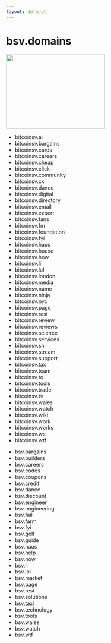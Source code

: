 ```yaml
---
layout: default
---
```


# bsv.domains

<img loading="lazy" width="266" height="200" src="https://miro.medium.com/max/800/0*5s8yhG12anXIuvVJ" alt="" class="wp-image-539">

- bitcoinsv.ai
- bitcoinsv.bargains
- bitcoinsv.cards
- bitcoinsv.careers
- bitcoinsv.cheap
- bitcoinsv.click
- bitcoinsv.community
- bitcoinsv.cx
- bitcoinsv.dance
- bitcoinsv.digital
- bitcoinsv.directory
- bitcoinsv.email
- bitcoinsv.expert
- bitcoinsv.fans
- bitcoinsv.fm
- bitcoinsv.foundation
- bitcoinsv.fyi
- bitcoinsv.haus
- bitcoinsv.house
- bitcoinsv.how
- bitcoinsv.li
- bitcoinsv.lol
- bitcoinsv.london
- bitcoinsv.media
- bitcoinsv.name
- bitcoinsv.ninja
- bitcoinsv.nyc
- bitcoinsv.page
- bitcoinsv.rest
- bitcoinsv.review
- bitcoinsv.reviews
- bitcoinsv.science
- bitcoinsv.services
- bitcoinsv.sh
- bitcoinsv.stream
- bitcoinsv.support
- bitcoinsv.tax
- bitcoinsv.team
- bitcoinsv.to
- bitcoinsv.tools
- bitcoinsv.trade
- bitcoinsv.tv
- bitcoinsv.wales
- bitcoinsv.watch
- bitcoinsv.wiki
- bitcoinsv.work
- bitcoinsv.works
- bitcoinsv.ws
- bitcoinsv.wtf

<p></p>

- bsv.bargains
- bsv.builders
- bsv.careers
- bsv.codes
- bsv.coupons
- bsv.credit
- bsv.dance
- bsv.discount 
- bsv.engineer
- bsv.engineering
- bsv.fail
- bsv.farm
- bsv.fyi
- bsv.golf
- bsv.guide
- bsv.haus
- bsv.help
- bsv.how
- bsv.li
- bsv.lol
- bsv.market
- bsv.page
- bsv.rest
- bsv.solutions
- bsv.taxi
- bsv.technology
- bsv.tools
- bsv.wales
- bsv.watch
- bsv.wtf
